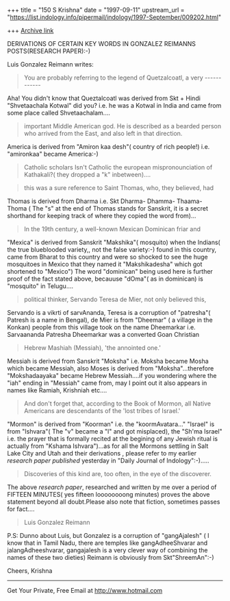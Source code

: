 +++
title = "150 S Krishna"
date = "1997-09-11"
upstream_url = "https://list.indology.info/pipermail/indology/1997-September/009202.html"

+++
[Archive link](https://list.indology.info/pipermail/indology/1997-September/009202.html)

 DERIVATIONS OF CERTAIN KEY WORDS IN GONZALEZ REIMANNS POSTS(RESEARCH
PAPER):-)

Luis Gonzalez Reimann writes:
>You are probably referring to the legend of Quetzalcoatl, a very
                                             ------------

Aha! You didn't know that Queztalcoatl was derived from Skt + Hindi
"Shvetaachala Kotwal" did you? i.e. he was a Kotwal in India and came
from some place called Shvetaachalam....

>important Middle American god.  He is described as a bearded person
>who arrived from the East, and also left in that direction.

America is derived  from "Amiron kaa desh"( country of rich people!)
i.e. "amironkaa" became America:-)

>Catholic scholars
Isn't Catholic the european mispronounciation of Kathakali?( they
dropped a "k" inbetween)....

>this was a sure reference to Saint Thomas, who, they believed, had

Thomas is derived from Dharma i.e. Skt Dharma- Dhamma- Thaama- Thoma
( The "s" at the end of Thomas stands for Sanskrit, it is a secret
shorthand for keeping track of where they copied the word from)...

> In the 19th century, a well-known Mexican Dominican friar and

"Mexica" is derived from Sanskrit "Makshika"( mosquito) when the
Indians( the true blueblooded variety,, not the false variety:-) found
in this country, came from Bharat to this country and were so shocked to
see the huge mosquitoes in Mexico that they named it "Makshikadesha"
which got shortened to "Mexico")
The word "dominican" being used here is further proof of the fact stated
above, becauuse "dOma"( as in dominican) is "mosquito" in Telugu....

>political thinker, Servando Teresa de Mier, not only believed this,

Servando is a vikrti of sarvAnanda, Teresa is a corruption of
"patresha"( Patresh is a name in Bengal), de Mier is from "Dheemar"
( a village in the Konkan) people from this village took on the name
Dheemarkar i.e. Sarvaananda Patresha Dheemarkar was a converted Goan
Christian


> Hebrew Mashiah (Messiah), 'the annointed one.'

Messiah is derived from Sanskrit "Moksha" i.e. Moksha became Mosha which
became Messiah, also Moses is derived from "Moksha"...therefore
"Mokshadaayaka" became Hebrew Messiah....if you wondering where the
"iah" ending in "Messiah" came from, may I point out it also appears in
names like Ramiah, Krishniah etc....


>And don't forget that, according to the Book of Mormon, all Native
>Americans are descendants of the 'lost tribes of Israel.'

"Mormon" is derived from "Koorman" i.e. the "koormAvatara..."
"Israel" is from "Ishvara"( The "v" became a "l" and got misplaced), the
"Sh'ma Israel" i.e. the prayer that is formally recited at the begining
of any Jewish ritual is actually from "Kshama Ishvara")...as for all the
Mormons settling in Salt Lake City and Utah and their derivations ,
please refer to my earlier *research paper* *published* yesterday in
"Daily Journal of Indology":-).....



>Discoveries of this kind are, too often, in the eye of the discoverer.

The above *research paper*, researched and written by me over a period
of FIFTEEN MINUTES( yes fifteen loooooooong minutes) proves the above
statement beyond all doubt.Please also note that fiction, sometimes
passes for fact....


>Luis Gonzalez Reimann

P.S: Dunno about Luis, but Gonzalez is a corruption of "gangAjalesh" ( I
know that in Tamil Nadu, there are temples like gangAdheeShvarar and
jalangAdheeshvarar, gangajalesh is a very clever way of combining the
names of these two dieties) Reimann is obviously from Skt"ShreemAn":-)


Cheers,
Krishna

______________________________________________________
Get Your Private, Free Email at http://www.hotmail.com



